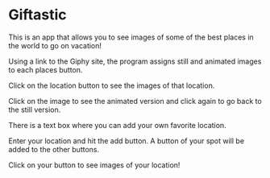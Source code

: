 # Giftastic

This is an app that allows you to see images of some of the best places in the world to go on vacation!

Using a link to the Giphy site, the program assigns still and animated images to each places button.

Click on the location button to see the images of that location.

Click on the image to see the animated version and click again to go back to the still version.

There is a text box where you can add your own favorite location.

Enter your location and hit the add button. A button of your spot will be added to the other buttons.

Click on your button to see images of your location!